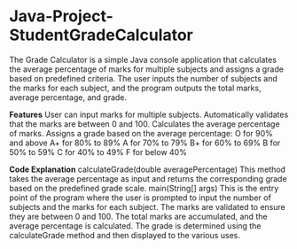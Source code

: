 # Java-Project-StudentGradeCalculator

The Grade Calculator is a simple Java console application that calculates the average percentage of marks for multiple subjects and assigns a grade based on predefined criteria. The user inputs the number of subjects and the marks for each subject, and the program outputs the total marks, average percentage, and grade.

**Features**
User can input marks for multiple subjects.
Automatically validates that the marks are between 0 and 100.
Calculates the average percentage of marks.
Assigns a grade based on the average percentage:
O for 90% and above
A+ for 80% to 89%
A for 70% to 79%
B+ for 60% to 69%
B for 50% to 59%
C for 40% to 49%
F for below 40%

**Code Explanation** 
calculateGrade(double averagePercentage)
This method takes the average percentage as input and returns the corresponding grade based on the predefined grade scale.
main(String[] args)
This is the entry point of the program where the user is prompted to input the number of subjects and the marks for each subject.
The marks are validated to ensure they are between 0 and 100.
The total marks are accumulated, and the average percentage is calculated.
The grade is determined using the calculateGrade method and then displayed to the various uses.
